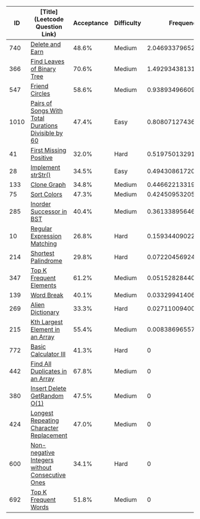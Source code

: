 |ID|[Title](Leetcode Question Link)|Acceptance|Difficulty|Frequency|
|----|-----|----|---|---|
|740|[Delete and Earn]( https://leetcode.com/problems/delete-and-earn)|48.6%|Medium|2.0469337965260492|
|366|[Find Leaves of Binary Tree]( https://leetcode.com/problems/find-leaves-of-binary-tree)|70.6%|Medium|1.492934381312693|
|547|[Friend Circles]( https://leetcode.com/problems/friend-circles)|58.6%|Medium|0.9389349660993366|
|1010|[Pairs of Songs With Total Durations Divisible by 60]( https://leetcode.com/problems/pairs-of-songs-with-total-durations-divisible-by-60)|47.4%|Easy|0.8080712743639388|
|41|[First Missing Positive]( https://leetcode.com/problems/first-missing-positive)|32.0%|Hard|0.5197501329149874|
|28|[Implement strStr()]( https://leetcode.com/problems/implement-strstr)|34.5%|Easy|0.49430861720878383|
|133|[Clone Graph]( https://leetcode.com/problems/clone-graph)|34.8%|Medium|0.4466221331933528|
|75|[Sort Colors]( https://leetcode.com/problems/sort-colors)|47.3%|Medium|0.4245095320511369|
|285|[Inorder Successor in BST]( https://leetcode.com/problems/inorder-successor-in-bst)|40.4%|Medium|0.36133895646771014|
|10|[Regular Expression Matching]( https://leetcode.com/problems/regular-expression-matching)|26.8%|Hard|0.15934409022264243|
|214|[Shortest Palindrome]( https://leetcode.com/problems/shortest-palindrome)|29.8%|Hard|0.07220456924739427|
|347|[Top K Frequent Elements]( https://leetcode.com/problems/top-k-frequent-elements)|61.2%|Medium|0.05152828440155634|
|139|[Word Break]( https://leetcode.com/problems/word-break)|40.1%|Medium|0.03329941406904932|
|269|[Alien Dictionary]( https://leetcode.com/problems/alien-dictionary)|33.3%|Hard|0.027110094009475887|
|215|[Kth Largest Element in an Array]( https://leetcode.com/problems/kth-largest-element-in-an-array)|55.4%|Medium|0.00838696557248326|
|772|[Basic Calculator III]( https://leetcode.com/problems/basic-calculator-iii)|41.3%|Hard|0|
|442|[Find All Duplicates in an Array]( https://leetcode.com/problems/find-all-duplicates-in-an-array)|67.8%|Medium|0|
|380|[Insert Delete GetRandom O(1)]( https://leetcode.com/problems/insert-delete-getrandom-o1)|47.5%|Medium|0|
|424|[Longest Repeating Character Replacement]( https://leetcode.com/problems/longest-repeating-character-replacement)|47.0%|Medium|0|
|600|[Non-negative Integers without Consecutive Ones]( https://leetcode.com/problems/non-negative-integers-without-consecutive-ones)|34.1%|Hard|0|
|692|[Top K Frequent Words]( https://leetcode.com/problems/top-k-frequent-words)|51.8%|Medium|0|
